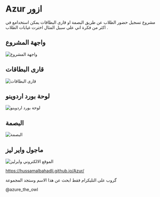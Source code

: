 # Azur ازور
مشروع تسجيل حضور الطلاب عن طريق البصمة او قارى البطاقات يمكن استخدامع في اكثر من فكرة اني على سبيل المثال اخترت 
غيابات الطلاب 
.

## واجهة المشروع  
![  واجهة المشروع  ](https://github.com/hussamalbahadli/Azur/blob/master/assets/image/s4.jpg
"  واجهة المشروع " )


## قارى البطاقات  
![قارى البطاقات](https://github.com/hussamalbahadli/Azur/blob/master/assets/image/rfid.jpg
"قارى البطاقات ")



##  لوحة بورد اردوينو   
![  لوحة بورد اردوينو  ](https://github.com/hussamalbahadli/Azur/blob/master/assets/image/arduino.jpg
"  لوحة بورد اردوينو " )



## البصمة 
![البصمة](https://github.com/hussamalbahadli/Azur/blob/master/assets/image/Fingerprint.jpg
"البصمة ذاكرة 127 بصمة اصبع تاخذ ")

## ماجول واير ليز 
![وايرليز](https://github.com/hussamalbahadli/Azur/blob/master/assets/image/hc12.jpg
"ماجول واير ليز ")
الموقع الالكتروني 

https://hussamalbahadli.github.io/Azur/

گروب على التليكرام 
فقط ابحث عن هذا الاسم وستجد المجموعة 

@azure_the_owl
